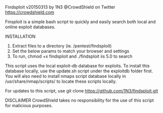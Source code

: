 Findsploit v20150313 by 1N3 @CrowdShield on Twitter
https://crowdshield.com

Finsploit is a simple bash script to quickly and easily search both local and online exploit databases.

INSTALLATION
 1. Extract files to a directory (ie. /pentest/findsploit)
 2. Set the below params to match your browser and settings
 3. To run, chmod +x findsploit and ./findsploit iis 5.0 to search

This script uses the local exploit-db database for exploits. To install this database locally, use the update.sh script under the exploitdb folder first.
You will also need to install nmaps script database locally in /usr/share/nmap/scripts/ to locate these scripts locally.

For updates to this script, use git clone https://github.com/1N3/findsploit.git

DISCLAIMER
CrowdShield takes no responsibility for the use of this script for malicious purposes.

